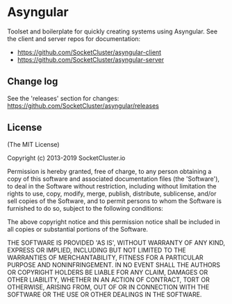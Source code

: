 # Asyngular

Toolset and boilerplate for quickly creating systems using Asyngular.
See the client and server repos for documentation:

- https://github.com/SocketCluster/asyngular-client
- https://github.com/SocketCluster/asyngular-server

## Change log

See the 'releases' section for changes: https://github.com/SocketCluster/asyngular/releases

## License

(The MIT License)

Copyright (c) 2013-2019 SocketCluster.io

Permission is hereby granted, free of charge, to any person obtaining a copy of this software and associated documentation files (the 'Software'), to deal in the Software without restriction, including without limitation the rights to use, copy, modify, merge, publish, distribute, sublicense, and/or sell copies of the Software, and to permit persons to whom the Software is furnished to do so, subject to the following conditions:

The above copyright notice and this permission notice shall be included in all copies or substantial portions of the Software.

THE SOFTWARE IS PROVIDED 'AS IS', WITHOUT WARRANTY OF ANY KIND, EXPRESS OR IMPLIED, INCLUDING BUT NOT LIMITED TO THE WARRANTIES OF MERCHANTABILITY, FITNESS FOR A PARTICULAR PURPOSE AND NONINFRINGEMENT. IN NO EVENT SHALL THE AUTHORS OR COPYRIGHT HOLDERS BE LIABLE FOR ANY CLAIM, DAMAGES OR OTHER LIABILITY, WHETHER IN AN ACTION OF CONTRACT, TORT OR OTHERWISE, ARISING FROM, OUT OF OR IN CONNECTION WITH THE SOFTWARE OR THE USE OR OTHER DEALINGS IN THE SOFTWARE.
